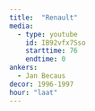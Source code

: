 ```yaml
---
title:  "Renault"
media:
  - type: youtube
    id: IB92vfx7Sso
    starttime: 76
    endtime: 0
ankers:
  - Jan Becaus
decor: 1996-1997
hour: "laat"
---
```

